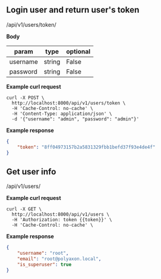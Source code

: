 ## Login user and return user's token

<span class="api api-post">
/api/v1/users/token/
</span>

<b>Body</b>

param | type | optional
------|------|------------
username | string | False
password | string | False


<b>Example curl request</b>

```
curl -X POST \
  http://localhost:8000/api/v1/users/token \
  -H 'Cache-Control: no-cache' \
  -H 'Content-Type: application/json' \
  -d '{"username": "admin", "password": "admin"}'
```

<b>Example response</b>

```json
{
    "token": "8ff04973157b2a5831329fbb1befd37f93e4de4f"
}
```

## Get user info


<span class="api api-get">
/api/v1/users/
</span>

<b>Example curl request</b>

```
curl -X GET \
  http://localhost:8000/api/v1/users \
  -H 'Authorization: token {{token}}' \
  -H 'Cache-Control: no-cache' \
```

<b>Example response</b>

```json
{
    "username": "root",
    "email": "root@polyaxon.local",
    "is_superuser": true
}
```
